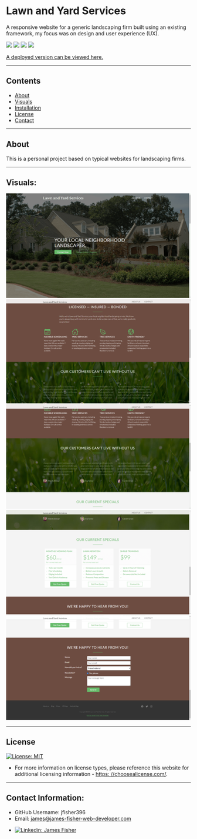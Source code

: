 
  
# Lawn and Yard Services

A responsive website for a generic landscaping firm built using an existing framework, my focus was on design and user experience (UX).

<p>
    <img src="https://img.shields.io/badge/-HTML-red" />
    <img src="https://img.shields.io/badge/-CSS-lightgrey" />
    <img src="https://img.shields.io/badge/-UX-blue" />
    <img src="https://img.shields.io/badge/-Web Design-blueviolet" />
</p>


[A deployed version can be viewed here.](https://jfisher396.github.io/yard-service/)
  
---
## Contents

* [About](#about)
* [Visuals](#visuals)
* [Installation](#installation)
* [License](#license)
* [Contact](#contact-information)

---
## About

  This is a personal project based on typical websites for landscaping firms.
  
---
## Visuals:

  ![Screenshot 1](/screenshots/yard-service-1.png)
  ![Screenshot 2](/screenshots/yard-service-2.png)
  ![Screenshot 3](/screenshots/yard-service-3.png)
  ![Screenshot 4](/screenshots/yard-service-4.png)
  ![Screenshot 5](/screenshots/yard-service-5.png)

---

  ## License
  [![License: MIT](https://img.shields.io/badge/License-MIT-yellow.svg)](https://opensource.org/licenses/MIT)
  * For more information on license types, please reference this website
  for additional licensing information - [https: //choosealicense.com/](https://choosealicense.com/).

---

## Contact Information:
* GitHub Username: jfisher396
* Email: james@james-fisher-web-developer.com
* <p>
    <a href="https://www.linkedin.com/in/jamesfisher-webdev/"><img alt="Linkedin: James Fisher" src="https://img.shields.io/badge/LinkedIn-0077B5?style=for-the-badge&logo=linkedin&logoColor=white" target="_blank" /></a>
    </p>
  
